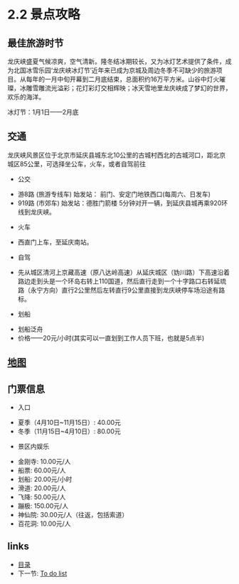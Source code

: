 # 2.2 景点攻略

## 最佳旅游时节

龙庆峡盛夏气候凉爽，空气清新。隆冬结冰期较长，又为冰灯艺术提供了条件，成为北国冰雪乐园‘龙庆峡冰灯节’近年来已成为京城及周边冬季不可缺少的旅游项目。从每年的一月中旬开幕到二月底结束，总面积约16万平方米。山谷中灯火璀璨，冰雕雪雕流光溢彩；花灯彩灯交相辉映；冰天雪地里龙庆峡成了梦幻的世界，欢乐的海洋。

冰灯节：1月1日——2月底

## 交通

龙庆峡风景区位于北京市延庆县城东北10公里的古城村西北的古城河口，距北京城区85公里，可选择坐公车，火车，或者自驾前往

* 公交
 - 游8路 (旅游专线车) 始发站： 前门、安定门地铁西口(每周六、日发车)
 - 919路 (市郊车) 始发站：德胜门箭楼 5分钟对开一辆，到延庆县城再乘920环线到龙庆峡。

* 火车
 - 西直门上车，至延庆南站。

* 自驾
 - 先从城区清河上京藏高速（原八达岭高速）从延庆城区（妫川路）下高速沿着路边走到头是一个环岛右转上110国道，然后直行走到一个十字路口右转延琉路（永宁方向）直行2公里然后左转直行9公里直接到龙庆峡停车场沿途有路标。

* 划船
 - 划船泛舟
 - 价格——20元/小时(其实可以一直划到工作人员下班，也就是5点半)

## [地图](http://www.amap.com/#!plan!!saddr=40.03054,116.336292|0|%E4%BA%94%E5%BD%A9%E5%9F%8E&saddrid=B000A8WUQA&daddr=40.546347,116.011223|0|%E9%BE%99%E5%BA%86%E5%B3%A1%E9%A3%8E%E6%99%AF%E5%8C%BA&daddrid=B000A02891&dirflg=d&sort=dist&tab=daddr&page=1&scity=110000&dcity=110000)

## 门票信息

* 入口
 - 夏季（4月10日~11月15日）: 40.00元
 - 冬季（11月15日~4月10日）: 80.00元

* 景区内娱乐
 - 金刚寺: 10.00元/人
 - 船票:   60.00元/人
 - 划船:   20.00元/小时
 - 滑道:   20.00元/人
 - 飞降:   50.00元/人
 - 蹦极:   150.00元/人
 - 神仙院: 30.00元/人（往返，包括索道）
 - 百花洞: 10.00元/人

## links
  * [目录](<preface.md>)
  * 下一节: [To do list](<02.3.md>)